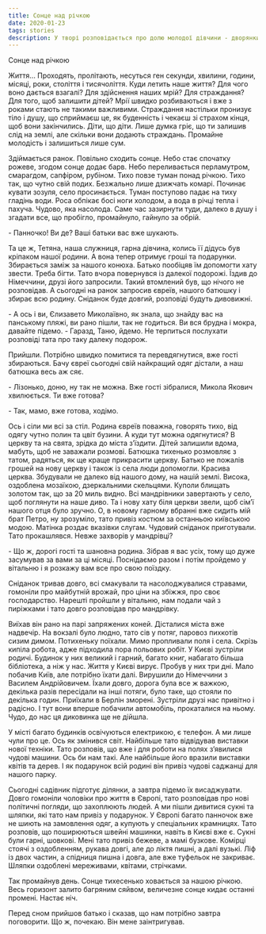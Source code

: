 ```yaml
---
title: Сонце над річкою
date: 2020-01-23
tags: stories
description: У творі розповідається про долю молодої дівчини - дворянки та її сім"ї, кінця 19 - початку 20 століття,її думки, традиції сім"ї, кохання молодої дівчини до вихідця з інших верств населення тогочасної глибинки України
---
```


Сонце над річкою

Життя… Проходять, пролітають, несуться ген секунди, хвилини, години, місяці, роки, століття і тисячоліття. Куди летить наше життя? Для чого воно дається взагалі? Для здійснення наших мрій? Для страждання? Для того, щоб залишити дітей? Мрії швидко розбиваються  і вже з роками стають не такими важливими. Страждання настільки пронизує тіло і душу, що сприймаєш це, як буденність і чекаєш зі страхом кінця, щоб вони закінчились. Діти, що діти. Лише думка гріє, що ти залишив слід на землі, але скільки вони додають страждань. Промайне молодість і залишиться лише сум.

Здіймається ранок. Повільно сходить сонце. Небо стає спочатку рожеве, згодом сонце додає барв. Небо переливається перламутром, смарагдом, сапфіром, рубіном. Тихо повзе туман понад річкою. Тихо так, що чутно свій подих. Безжально лише дзижчать комарі. Починає кувати зозуля, село просинається. Туман поступово падає на тиху гладінь води. Роса обпікає босі ноги холодом, а вода в річці тепла і пахуча. Чудово, яка насолода. Саме час зазирнути туди, далеко в душу і згадати все, що пробігло, промайнуло, гайнуло за обрій.

\- Панночко! Ви де? Ваші батьки вас вже шукають.

Та це ж, Тетяна, наша служниця, гарна дівчина, колись її дідусь був кріпаком нашої родини. А вона тепер отримує гроші та подарунки. Збирається заміж за нашого конюха. Батько пообіцяв їм допомогти хату звести. Треба бігти. Тато вчора повернувся із далекої подорожі. Їздив до Німеччини, друзі його запросили. Такий втомлений був, що нічого не розповідав. А сьогодні на ранок запросив євреїв, нашого батюшку і збирає всю родину. Сніданок буде довгий, розповіді будуть дивовижні.

\- А ось і ви, Єлизавето Миколаївно, як знала, що знайду вас на панському пляжі, ви рано пішли, так не годиться. Ви вся брудна і мокра, давайте підемо.
\- Гаразд, Таню, йдемо. Не терпиться послухати розповіді тата про таку далеку подорож.

Прийшли. Потрібно швидко помитися та перевдягнутися, вже гості збираються. Бачу євреї сьогодні свій найкращий одяг дістали, а наш батюшка весь аж сяє. 

\- Лізонько, доню, ну так не можна. Вже гості зібралися, Микола Якович хвилюється. Ти вже готова?

\- Так, мамо, вже готова, ходімо.

Ось і сіли ми всі за стіл. Родина євреїв поважна, говорять тихо, від одягу чутно полин та цвіт бузини. А куди тут можна одягнутися? В церкву та на свята, зрідка до міста з’їздити. Дітей залишили вдома, мабуть, щоб не заважали розмові. Батюшка тихенько розмовляє з татом, радяться, як ще краще прикрасити церкву. Батько не пожалів грошей на нову церкву і також із села люди допомогли. Красива церква. Збудували не далеко від нашого дому, на нашій землі. Висока, оздоблена мозаїкою, дзеркальними скельцями. Куполи блищать золотом так, що за 20 миль видно. Всі мандрівники завертають у село, щоб поглянути на наше диво. Та і нову хату біля церкви звели, щоб сім’ї нашого отця було зручно. О, в новому гарному вбранні вже сидить мій брат Петро, ну зрозуміло, тато привіз костюм за останньою київською модою. Матінка роздає вказівки слугам. Чудовий сніданок приготували. Тато прокашлявся. Невже захворів у мандрівці?

\- Що ж, дорогі гості та шановна родина. Зібрав я вас усіх, тому що дуже засумував за вами за ці місяці. Поснідаємо разом і потім пройдемо у вітальню і я розкажу вам все про свою поїздку.

Сніданок тривав довго, всі смакували та насолоджувалися стравами, гомоніли про майбутній врожай, про ціни на збіжжя, про своє господарство.
Нарешті пройшли у вітальню, нам подали чай з пиріжками і тато довго розповідав про мандрівку. 

Виїхав він рано на парі запряжених коней. Дісталися міста вже надвечір. На вокзалі було людно, тато сів у потяг, паровоз пихкотів сизим димом. Потихеньку поїхали. Мимо пропливали поля і села. Скрізь кипіла робота, адже підходила пора польових робіт. У Києві зустріли родичі. Будинок у них великий і гарний, багато книг, набагато більша бібліотека, а ніж у нас. Життя у Києві вирує. Пробув у них три дні. Мало побачив Київ, але потрібно їхати далі. Вирушили до Німеччини з Василем Андрійовичем. Їхали довго, дорога була все ж важкою, декілька разів пересідали на інші потяги, було таке, що стояли по декілька годин.  Приїхали в Берлін зморені. Зустріли друзі нас привітно і радісно. І тут вони вперше побачили автомобіль, прокаталися на ньому. Чудо, до нас ця диковинка ще не дійшла. 

У місті багато будинків освічуються електрикою, є телефон. А ми лише чули про це. Ось як змінився світ. Найбільше тато  відвідував виставки нової техніки. Тато розповів, що вже і для роботи на полях з’явилися чудові машини. Ось би нам такі. Але найбільше його вразили виставки квітів та дерев. І як подарунок всій родині він привіз чудові саджанці для нашого парку. 

Сьогодні садівник підготує ділянки, а завтра підемо їх висаджувати. Довго гомоніли чоловіки про життя в Європі, тато розповідав про нові політичні погляди, що захоплюють людей. А ми пішли дивитися сукні та шляпки, які тато нам привіз у подарунок. У Європі багато панночок вже не шиють на замовлення одяг, а купують у спеціальних крамницях. Тато розповів, що поширюються швейні машинки, навіть в Києві вже є. Сукні були гарні, шовкові. Мені тато привіз бежеве, а мамі бузкове. Комірці стоячі з оздобленням, рукава довгі, але до ліктя пишні, а далі вузькі. Ліф із двох частин, а спідниця пишна і довга, але вже туфельок не закриває. Шляпки оздоблені мереживами, квітами, стрічками.

Так промайнув день. Сонце тихесенько ховається за нашою річкою. Весь горизонт залито багряним сяйвом, величезне сонце кидає останні промені. Настає ніч.

Перед сном прийшов батько і сказав, що нам потрібно завтра поговорити. Що ж, почекаю. Він мене заінтригував.